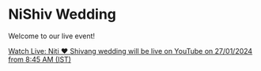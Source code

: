 # NiShiv Wedding
Welcome to our live event!

[Watch Live: Niti ❤️ Shivang wedding will be live on YouTube on 27/01/2024 from 8:45 AM (IST)]( https://www.youtube.com/watch?v=4EVKvceWPE0&list=RD4EVKvceWPE0&start_radio=1)

